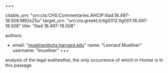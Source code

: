 +++


citable_urn: "urn:cts:CHS:Commentaries.AHCIP:Iliad.18.497-18.508.M92sZ5u"
target_urn: "urn:cts:greekLit:tlg0012.tlg001:18.497-18.508"
title: "Iliad 18.497-18.508"

authors:
- email: "muellner@chs.harvard.edu"
  name: "Leonard Muellner"
  username: "lmuellner"
+++

<p>analysis of the legal eukhesthai, the only occurrence of which in Homer is in this passage</p>